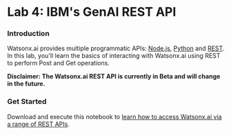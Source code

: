 # Lab 4: IBM's GenAI REST API

### Introduction
Watsonx.ai provides multiple programmatic APIs: [Node.js](https://workbench.res.ibm.com/docs/node), [Python](https://workbench.res.ibm.com/docs/ibm-generative-ai) and [REST](https://workbench.res.ibm.com/docs/api-reference).  In this lab, you'll learn the basics of interacting with Watsonx.ai using REST to perform Post and Get operations.

**Disclaimer: The Watsonx.ai REST API is currently in Beta and will change in the future.**

### Get Started
Download and execute this notebook to [learn how to access Watsonx.ai via a range of REST APIs](./introduction-to-watsonxai-rest-api.ipynb).
